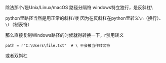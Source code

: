 除法那个/是Unix/Linux/macOS 路径分隔符
windows特立独行，是反斜杠\

python里路径当然是用正常的斜杠/喽
因为在反斜杠在python里转义`\n`（换行）、`\t`（制表符）

那么直接复制Windows路径的时候就得转换一下，r禁用转义
```
path = r"C:\Users\file.txt"  # \ 不会被当作转义符
```
或者双斜杠
